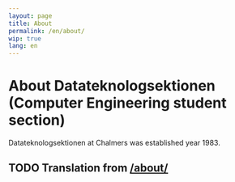 ```yaml
---
layout: page
title: About
permalink: /en/about/
wip: true
lang: en
---
```


# About Datateknologsektionen (Computer Engineering student section)

Datateknologsektionen at Chalmers was established year 1983.

## TODO Translation from [/about/](/about/)